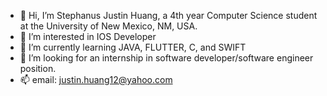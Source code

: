 - 👋 Hi, I’m Stephanus Justin Huang, a 4th year Computer Science student at the University of New Mexico, NM, USA. 
- 👀 I’m interested in IOS Developer
- 🌱 I’m currently learning JAVA, FLUTTER, C, and SWIFT
- 💞️ I’m looking for an internship in software developer/software engineer position.
- 📫 email: justin.huang12@yahoo.com

<!---
StephanusJustinHuang/StephanusJustinHuang is a ✨ special ✨ repository because its `README.md` (this file) appears on your GitHub profile.
You can click the Preview link to take a look at your changes.
--->

